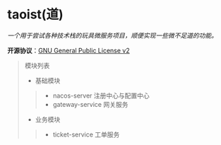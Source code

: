 taoist(道)
======
*一个用于尝试各种技术栈的玩具微服务项目，顺便实现一些微不足道的功能。*   

**开源协议**：[GNU General Public License v2](http://www.gnu.org/licenses/old-licenses/gpl-2.0.html)

>
> 模块列表
> + 基础模块
>> - nacos-server 注册中心与配置中心
>> - gateway-service 网关服务
> + 业务模块
>> - ticket-service 工单服务

    

